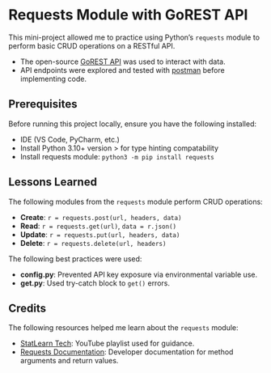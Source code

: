 # Requests Module with GoREST API

This mini-project allowed me to practice using Python’s `requests` module to perform basic CRUD operations on a RESTful API.

* The open-source [GoREST API](https://gorest.co.in/) was used to interact with data.
* API endpoints were explored and tested with [postman](https://www.postman.com/) before implementing code.

## Prerequisites

Before running this project locally, ensure you have the following installed:

* IDE (VS Code, PyCharm, etc.)
* Install Python 3.10+ version > for type hinting compatability
* Install requests module: `python3 -m pip install requests`

## Lessons Learned

The following modules from the `requests` module perform CRUD operations:

* **Create**: `r = requests.post(url, headers, data)`
* **Read**: `r = requests.get(url)`, `data = r.json()`
* **Update**: `r = requests.put(url, headers, data)`
* **Delete**: `r = requests.delete(url, headers)`

The following best practices were used:

* **config.py**: Prevented API key exposure via environmental variable use.
* **get.py**: Used try-catch block to `get()` errors.

## Credits

The following resources helped me learn about the `requests` module:
* [StatLearn Tech](https://www.youtube.com/watch?v=05sP5ST4Bus&list=PLll2u-uqtmZOkjgSczFw1CwnxV3Dw6sEF): YouTube playlist used for guidance.
* [Requests Documentation](https://requests.readthedocs.io/en/latest/api/): Developer documentation for method arguments and return values.
